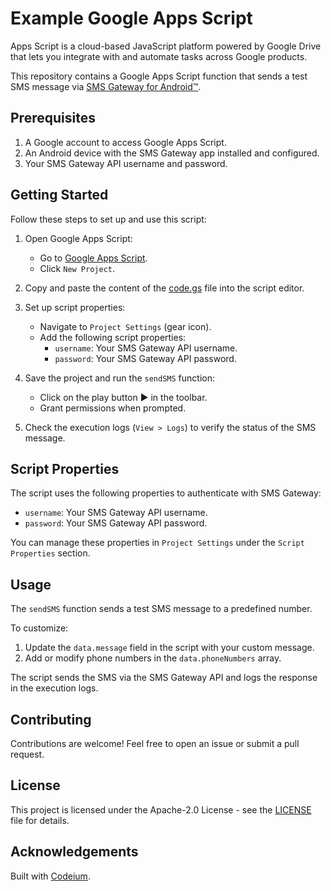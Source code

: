 # Example Google Apps Script

Apps Script is a cloud-based JavaScript platform powered by Google Drive that lets you integrate with and automate tasks across Google products.

This repository contains a Google Apps Script function that sends a test SMS message via [SMS Gateway for Android™](https://sms-gate.app/).

## Prerequisites

1. A Google account to access Google Apps Script.
2. An Android device with the SMS Gateway app installed and configured.
3. Your SMS Gateway API username and password.

## Getting Started

Follow these steps to set up and use this script:

1. Open Google Apps Script:
   - Go to [Google Apps Script](https://script.google.com/).
   - Click `New Project`.

2. Copy and paste the content of the [code.gs](./code.gs) file into the script editor.

3. Set up script properties:
   - Navigate to `Project Settings` (gear icon).
   - Add the following script properties:
     - `username`: Your SMS Gateway API username.
     - `password`: Your SMS Gateway API password.

4. Save the project and run the `sendSMS` function:
   - Click on the play button ▶️ in the toolbar.
   - Grant permissions when prompted.

5. Check the execution logs (`View > Logs`) to verify the status of the SMS message.

## Script Properties

The script uses the following properties to authenticate with SMS Gateway:

- `username`: Your SMS Gateway API username.
- `password`: Your SMS Gateway API password.

You can manage these properties in `Project Settings` under the `Script Properties` section.

## Usage

The `sendSMS` function sends a test SMS message to a predefined number.

To customize:
1. Update the `data.message` field in the script with your custom message.
2. Add or modify phone numbers in the `data.phoneNumbers` array.

The script sends the SMS via the SMS Gateway API and logs the response in the execution logs.

## Contributing

Contributions are welcome! Feel free to open an issue or submit a pull request.

## License

This project is licensed under the Apache-2.0 License - see the [LICENSE](./README.md) file for details.

## Acknowledgements

Built with [Codeium](https://codeium.com).

